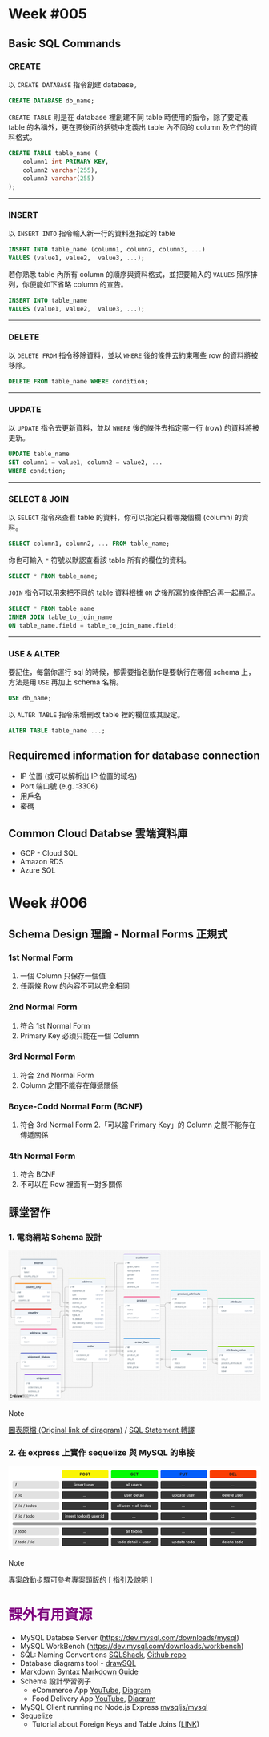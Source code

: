 # Week #005
## Basic SQL Commands
### CREATE 
以 ``CREATE DATABASE`` 指令創建 database。
```sql
CREATE DATABASE db_name;
```
``CREATE TABLE`` 則是在 database 裡創建不同 table 時使用的指令，除了要定義 table 的名稱外，更在要後面的括號中定義出 table 內不同的 column 及它們的資料格式。
```sql
CREATE TABLE table_name (
	column1 int PRIMARY KEY,
	column2 varchar(255),
	column3 varchar(255)
);
```
***
### INSERT
以 ``INSERT INTO`` 指令輸入新一行的資料進指定的 table
```sql
INSERT INTO table_name (column1, column2, column3, ...)
VALUES (value1, value2,  value3, ...);
```
若你熟悉 table 內所有 column 的順序與資料格式，並把要輸入的 ``VALUES`` 照序排列，你便能如下省略 column 的宣告。
```sql
INSERT INTO table_name
VALUES (value1, value2,  value3, ...);
```
***
### DELETE
以 ``DELETE FROM`` 指令移除資料，並以 ``WHERE`` 後的條件去約束哪些 row 的資料將被移除。
```sql
DELETE FROM table_name WHERE condition;
```
***
### UPDATE
以 ``UPDATE`` 指令去更新資料，並以 ``WHERE`` 後的條件去指定哪一行 (row) 的資料將被更新。
```sql
UPDATE table_name
SET column1 = value1, column2 = value2, ...
WHERE condition;
```
***
### SELECT & JOIN
以 ``SELECT`` 指令來查看 table 的資料，你可以指定只看哪幾個欄 (column) 的資料。
```sql
SELECT column1, column2, ... FROM table_name;
```
你也可輸入 ``*`` 符號以默認查看該 table 所有的欄位的資料。
```sql
SELECT * FROM table_name;
```
``JOIN`` 指令可以用來把不同的 table 資料根據 ``ON`` 之後所寫的條件配合再一起顯示。
```sql
SELECT * FROM table_name
INNER JOIN table_to_join_name
ON table_name.field = table_to_join_name.field;
```
***
### USE & ALTER
要記住，每當你運行 sql 的時候，都需要指名動作是要執行在哪個 schema 上，方法是用 ``USE`` 再加上 schema 名稱。
```sql
USE db_name;
```
以 ``ALTER TABLE`` 指令來增刪改 table 裡的欄位或其設定。
```sql
ALTER TABLE table_name ...;
```

## Requiremed information for database connection
- IP 位置 (或可以解析出 IP 位置的域名)
- Port 端口號 (e.g. :3306)
- 用戶名
- 密碼
## Common Cloud Databse 雲端資料庫
- GCP - Cloud SQL
- Amazon RDS
- Azure SQL
# Week #006
## Schema Design 理論 - Normal Forms 正規式
### 1st Normal Form
1. 一個 Column 只保存一個值
2. 任兩條 Row 的內容不可以完全相同
### 2nd Normal Form
1. 符合 1st Normal Form
2. Primary Key 必須只能在一個 Column
### 3rd Normal Form
1. 符合 2nd Normal Form
2. Column 之間不能存在傳遞關係
### Boyce-Codd Normal Form (BCNF)
1. 符合 3rd Normal Form
2.「可以當 Primary Key」的 Column 之間不能存在傳遞關係
### 4th Normal Form
1. 符合 BCNF
2. 不可以在 Row 裡面有一對多關係
## 課堂習作
### 1. 電商網站 Schema 設計
![Schema Diagram](/exercises/001/drawSQL-image.png)
> [!NOTE]
> [圖表原檔 (Original link of diragram)](https://drawsql.app/teams/seed-3/diagrams/ecommerce-mock) / [SQL Statement 轉譯](/exercises/001/drawSQL-mysql.sql)
### 2. 在 express 上實作 sequelize 與 MySQL 的串接
![API Design](/exercises/002/api-design.png)
> [!NOTE]
> 專案啟動步驟可參考專案頭版的 [ [指引及說明](./README.md) ]


# <span style="color:purple">課外有用資源</span>
- MySQL Databse Server (https://dev.mysql.com/downloads/mysql)
- MySQL WorkBench (https://dev.mysql.com/downloads/workbench)
- SQL: Naming Conventions [SQLShack](https://www.sqlshack.com/learn-sql-naming-conventions/), [Github repo](https://github.com/RootSoft/Database-Naming-Convention)
- Database diagrams tool - [drawSQL](https://drawsql.app/)
- Markdown Syntax [Markdown Guide](https://www.markdownguide.org/basic-syntax/)
- Schema 設計學習例子
    - eCommerce App [YouTube](https://www.youtube.com/watch?v=1HamqOuv2Cw), [Diagram](https://dbshostedfiles.s3.us-west-2.amazonaws.com/dsa/erd_ecommerce_database.png)
    - Food Delivery App [YouTube](https://www.youtube.com/watch?v=vf_9sUqhjwM&t=333s), [Diagram](https://dbshostedfiles.s3.us-west-2.amazonaws.com/dbs/erd_food_delivery.png)
- MySQL Client running no Node.js Express [mysqljs/mysql](https://github.com/mysqljs/mysql)
- Sequelize
	- Tutorial about Foreign Keys and Table Joins ([LINK](https://www.youtube.com/watch?v=IuTWT1ChacE))